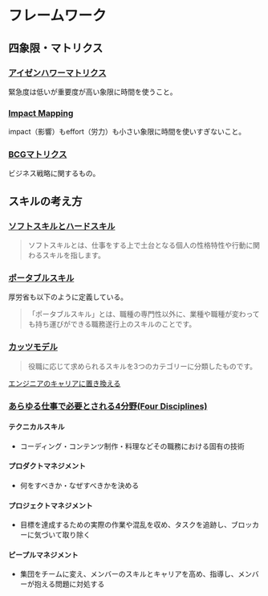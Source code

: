 # フレームワーク

## 四象限・マトリクス

### [アイゼンハワーマトリクス](https://www.franklinplanner.jp/learning/planner/04.html)

緊急度は低いが重要度が高い象限に時間を使うこと。

### [Impact Mapping](https://www.intercom.com/blog/first-rule-prioritization-no-snacking/)

impact（影響）もeffort（労力）も小さい象限に時間を使いすぎないこと。

### [BCGマトリクス](https://repro.io/contents/how-to-use-the-bcg-matrix-model/)

ビジネス戦略に関するもの。

## スキルの考え方

### [ソフトスキルとハードスキル](https://directscout.recruit.co.jp/contents/article/17603/)

> ソフトスキルとは、仕事をする上で土台となる個人の性格特性や行動に関わるスキルを指します。

### [ポータブルスキル](https://mba.globis.ac.jp/careernote/1005.html)

厚労省も以下のように定義している。

> 「ポータブルスキル」とは、職種の専門性以外に、業種や職種が変わっても持ち運びができる職務遂行上のスキルのことです。

### [カッツモデル](https://www.hrbrain.jp/media/human-resources-management/katz-model)

> 役職に応じて求められるスキルを3つのカテゴリーに分類したものです。

[エンジニアのキャリアに置き換える](https://speakerdeck.com/tenshoku_draft/enziniaren-sheng-nokuo-zhang-xing-wogao-meru-tan-suo-xing-kiyariashe-ji-noti-an?slide=15)

### [あらゆる仕事で必要とされる4分野(Four Disciplines)](https://www.alphalist.com/blog/ic-career-track-job-titles-and-roles-in-tech)

#### テクニカルスキル

* コーディング・コンテンツ制作・料理などその職務における固有の技術

#### プロダクトマネジメント

* 何をすべきか・なぜすべきかを決める

#### プロジェクトマネジメント

* 目標を達成するための実際の作業や混乱を収め、タスクを追跡し、ブロッカーに気づいて取り除く

#### ピープルマネジメント

* 集団をチームに変え、メンバーのスキルとキャリアを高め、指導し、メンバーが抱える問題に対処する
